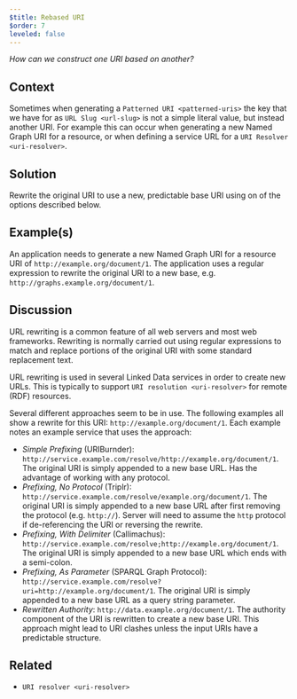 ```yaml
---
$title: Rebased URI
$order: 7
leveled: false
---
```


  *How can we construct one URI based on another?*

## Context

Sometimes when generating a `Patterned URI <patterned-uris>` the key that we have for as `URL Slug <url-slug>` is not a simple literal value, but instead another URI. For example this can occur when generating a new Named Graph URI for a resource, or when defining a service URL for a `URI Resolver <uri-resolver>`.

## Solution

Rewrite the original URI to use a new, predictable base URI using on of the options described below.

## Example(s)

An application needs to generate a new Named Graph URI for a resource URI of ``http://example.org/document/1``. The application uses a regular expression to rewrite the original URI to a new base, e.g. ``http://graphs.example.org/document/1``.

## Discussion

URL rewriting is a common feature of all web servers and most web frameworks. Rewriting is normally carried out using regular expressions to match and replace portions of the original URI with some standard replacement text.

URL rewriting is used in several Linked Data services in order to create new URLs. This is typically to support `URI resolution <uri-resolver>` for remote (RDF) resources.

Several different approaches seem to be in use. The following examples all show a rewrite for this URI:
``http://example.org/document/1``. Each example notes an example service that uses the approach:


  - *Simple Prefixing* (URIBurnder):
  ``http://service.example.com/resolve/http://example.org/document/1``.
  The original URI is simply appended to a new base URL. Has the advantage of working with any protocol.
  - *Prefixing, No Protocol* (Triplr):
  ``http://service.example.com/resolve/example.org/document/1``.
  The original URI is simply appended to a new base URL after first removing the protocol (e.g. ``http://``). Server will  need to assume the ``http`` protocol if de-referencing the URI or reversing the rewrite.
  - *Prefixing, With Delimiter* (Callimachus):
  ``http://service.example.com/resolve;http://example.org/document/1``.
  The original URI is simply appended to a new base URL which ends with a semi-colon.
  - *Prefixing, As Parameter* (SPARQL Graph Protocol):
  ``http://service.example.com/resolve?uri=http://example.org/document/1``.
  The original URI is simply appended to a new base URL as a query string parameter.
  - *Rewritten Authority*:
  ``http://data.example.org/document/1``. The authority component of the URI is rewritten to create a new base URI. This approach might lead to URI clashes unless the input URIs have a predictable structure.

## Related

  - `URI resolver <uri-resolver>`
